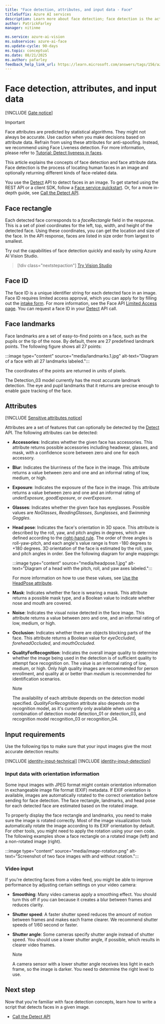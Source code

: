 ```yaml
---
title: "Face detection, attributes, and input data - Face"
titleSuffix: Azure AI services
description: Learn more about face detection; face detection is the action of locating human faces in an image and optionally returning different kinds of face-related data.
author: PatrickFarley
manager: nitinme

ms.service: azure-ai-vision
ms.subservice: azure-ai-face
ms.update-cycle: 90-days
ms.topic: conceptual
ms.date: 08/21/2025
ms.author: pafarley
feedback_help_link_url: https://learn.microsoft.com/answers/tags/156/azure-face
---
```


# Face detection, attributes, and input data

[!INCLUDE [Gate notice](./includes/identity-gate-notice.md)]

> [!IMPORTANT]
> Face attributes are predicted by statistical algorithms. They might not always be accurate. Use caution when you make decisions based on attribute data. Refrain from using these attributes for anti-spoofing. Instead, we recommend using Face Liveness detection. For more information, please refer to [Tutorial: Detect liveness in faces](/azure/ai-services/computer-vision/tutorials/liveness). 

This article explains the concepts of face detection and face attribute data. Face detection is the process of locating human faces in an image and optionally returning different kinds of face-related data.

You use the [Detect] API to detect faces in an image. To get started using the REST API or a client SDK, follow a [Face service quickstart](./quickstarts-sdk/identity-client-library.md). Or, for a more in-depth guide, see [Call the Detect API](./how-to/identity-detect-faces.md).

## Face rectangle

Each detected face corresponds to a *faceRectangle* field in the response. This is a set of pixel coordinates for the left, top, width, and height of the detected face. Using these coordinates, you can get the location and size of the face. In the API response, faces are listed in size order from largest to smallest.

Try out the capabilities of face detection quickly and easily by using Azure AI Vision Studio.
> [!div class="nextstepaction"]
> [Try Vision Studio](https://portal.vision.cognitive.azure.com/)

## Face ID

The face ID is a unique identifier string for each detected face in an image. Face ID requires limited access approval, which you can apply for by filling out the [intake form](https://aka.ms/facerecognition). For more information, see the Face API [Limited Access page](/azure/ai-foundry/responsible-ai/computer-vision/limited-access-identity). You can request a face ID in your [Detect] API call.

## Face landmarks

Face landmarks are a set of easy-to-find points on a face, such as the pupils or the tip of the nose. By default, there are 27 predefined landmark points. The following figure shows all 27 points:

:::image type="content" source="media/landmarks.1.jpg" alt-text="Diagram of a face with all 27 landmarks labeled.":::

The coordinates of the points are returned in units of pixels.

The Detection_03 model currently has the most accurate landmark detection. The eye and pupil landmarks that it returns are precise enough to enable gaze tracking of the face.

## Attributes

[!INCLUDE [Sensitive attributes notice](./includes/identity-sensitive-attributes.md)]

Attributes are a set of features that can optionally be detected by the [Detect] API. The following attributes can be detected:

* **Accessories**: Indicates whether the given face has accessories. This attribute returns possible accessories including headwear, glasses, and mask, with a confidence score between zero and one for each accessory.
* **Blur**: Indicates the blurriness of the face in the image. This attribute returns a value between zero and one and an informal rating of low, medium, or high.
* **Exposure**: Indicates the exposure of the face in the image. This attribute returns a value between zero and one and an informal rating of *underExposure*, *goodExposure*, or *overExposure*.
* **Glasses**: Indicates whether the given face has eyeglasses. Possible values are *NoGlasses*, *ReadingGlasses*, *Sunglasses*, and *Swimming Goggles*.
* **Head pose**: Indicates the face's orientation in 3D space. This attribute is described by the roll, yaw, and pitch angles in degrees, which are defined according to the [right-hand rule](https://en.wikipedia.org/wiki/Right-hand_rule). The order of three angles is roll-yaw-pitch, and each angle's value range is from -180 degrees to +180 degrees. 3D orientation of the face is estimated by the roll, yaw, and pitch angles in order. See the following diagram for angle mappings:

    :::image type="content" source="media/headpose.1.jpg" alt-text="Diagram of a head with the pitch, roll, and yaw axes labeled.":::

    For more information on how to use these values, see [Use the HeadPose attribute](./how-to/use-headpose.md).

* **Mask**: Indicates whether the face is wearing a mask. This attribute returns a possible mask type, and a Boolean value to indicate whether nose and mouth are covered.
* **Noise**: Indicates the visual noise detected in the face image. This attribute returns a value between zero and one, and an informal rating of low, medium, or high.
* **Occlusion**: Indicates whether there are objects blocking parts of the face. This attribute returns a Boolean value for *eyeOccluded*, *foreheadOccluded*, and *mouthOccluded*.
* **QualityForRecognition**: Indicates the overall image quality to determine whether the image being used in the detection is of sufficient quality to attempt face recognition on. The value is an informal rating of low, medium, or high. Only *high* quality images are recommended for person enrollment, and quality at or better than *medium* is recommended for identification scenarios.

    >[!NOTE]
    > The availability of each attribute depends on the detection model specified. *QualityForRecognition* attribute also depends on the recognition model, as it's currently only available when using a combination of detection model detection_01 or detection_03, and recognition model recognition_03 or recognition_04.

## Input requirements

Use the following tips to make sure that your input images give the most accurate detection results:

[!INCLUDE [identity-input-technical](includes/identity-input-technical.md)]
[!INCLUDE [identity-input-detection](includes/identity-input-detection.md)]

### Input data with orientation information

Some input images with JPEG format might contain orientation information in exchangeable image file format (EXIF) metadata. If EXIF orientation is available, images are automatically rotated to the correct orientation before sending for face detection. The face rectangle, landmarks, and head pose for each detected face are estimated based on the rotated image.

To properly display the face rectangle and landmarks, you need to make sure the image is rotated correctly. Most of the image visualization tools automatically rotate the image according to its EXIF orientation by default. For other tools, you might need to apply the rotation using your own code. The following examples show a face rectangle on a rotated image (left) and a non-rotated image (right).

:::image type="content" source="media/image-rotation.png" alt-text="Screenshot of two face images with and without rotation.":::

### Video input

If you're detecting faces from a video feed, you might be able to improve performance by adjusting certain settings on your video camera:

* **Smoothing**: Many video cameras apply a smoothing effect. You should turn this off if you can because it creates a blur between frames and reduces clarity.
* **Shutter speed**: A faster shutter speed reduces the amount of motion between frames and makes each frame clearer. We recommend shutter speeds of 1/60 second or faster.
* **Shutter angle**: Some cameras specify shutter angle instead of shutter speed. You should use a lower shutter angle, if possible, which results in clearer video frames.

    >[!NOTE]
    > A camera sensor with a lower shutter angle receives less light in each frame, so the image is darker. You need to determine the right level to use.

## Next step

Now that you're familiar with face detection concepts, learn how to write a script that detects faces in a given image.

* [Call the Detect API](./how-to/identity-detect-faces.md)

[Detect]: /rest/api/face/face-detection-operations/detect
